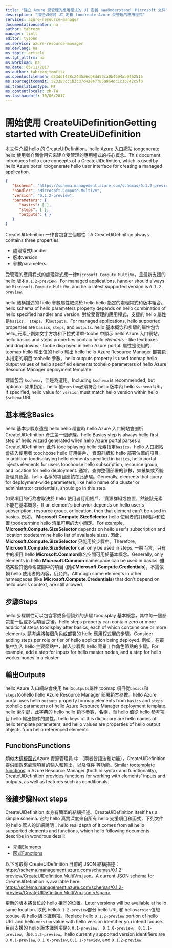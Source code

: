 ```yaml
---
title: "建立 Azure 受管理的應用程式的 UI 定義 aaaUnderstand |Microsoft 文件"
description: "描述如何將 UI 定義 toocreate Azure 受管理的應用程式"
services: azure-resource-manager
documentationcenter: na
author: tabrezm
manager: timlt
editor: tysonn
ms.service: azure-resource-manager
ms.devlang: na
ms.topic: article
ms.tgt_pltfrm: na
ms.workload: na
ms.date: 05/11/2017
ms.author: tabrezm;tomfitz
ms.openlocfilehash: d53ddf438c24d5a6cb8dd53ca0b4694ab0462515
ms.sourcegitcommit: 523283cc1b3c37c428e77850964dc1c33742c5f0
ms.translationtype: MT
ms.contentlocale: zh-TW
ms.lasthandoff: 10/06/2017
---
```

# <a name="getting-started-with-createuidefinition"></a><span data-ttu-id="9a22a-103">開始使用 CreateUiDefinition</span><span class="sxs-lookup"><span data-stu-id="9a22a-103">Getting started with CreateUiDefinition</span></span>
<span data-ttu-id="9a22a-104">本文件介紹 hello 的 CreateUiDefinition，hello Azure 入口網站 toogenerate hello 使用者介面會用它來建立受管理的應用程式的核心概念。</span><span class="sxs-lookup"><span data-stu-id="9a22a-104">This document introduces hello core concepts of a CreateUiDefinition, which is used by hello Azure portal toogenerate hello user interface for creating a managed application.</span></span>

```json
{
   "$schema": "https://schema.management.azure.com/schemas/0.1.2-preview/CreateUIDefinition.MultiVm.json",
   "handler": "Microsoft.Compute.MultiVm",
   "version": "0.1.2-preview",
   "parameters": {
      "basics": [ ],
      "steps": [ ],
      "outputs": { }
   }
}
```

<span data-ttu-id="9a22a-105">CreateUiDefinition 一律會包含三個屬性︰</span><span class="sxs-lookup"><span data-stu-id="9a22a-105">A CreateUiDefinition always contains three properties:</span></span> 

* <span data-ttu-id="9a22a-106">處理常式</span><span class="sxs-lookup"><span data-stu-id="9a22a-106">handler</span></span>
* <span data-ttu-id="9a22a-107">版本</span><span class="sxs-lookup"><span data-stu-id="9a22a-107">version</span></span>
* <span data-ttu-id="9a22a-108">參數</span><span class="sxs-lookup"><span data-stu-id="9a22a-108">parameters</span></span>

<span data-ttu-id="9a22a-109">受管理的應用程式的處理常式應一律`Microsoft.Compute.MultiVm`，且最新支援的 hello 版本`0.1.2-preview`。</span><span class="sxs-lookup"><span data-stu-id="9a22a-109">For managed applications, handler should always be `Microsoft.Compute.MultiVm`, and hello latest supported version is `0.1.2-preview`.</span></span>

<span data-ttu-id="9a22a-110">hello 結構描述的 hello 參數屬性取決於 hello hello 指定的處理常式和版本組合。</span><span class="sxs-lookup"><span data-stu-id="9a22a-110">hello schema of hello parameters property depends on hello combination of hello specified handler and version.</span></span> <span data-ttu-id="9a22a-111">對於受管理的應用程式，支援的 hello 屬性是`basics`， `steps`，和`outputs`。</span><span class="sxs-lookup"><span data-stu-id="9a22a-111">For managed applications, hello supported properties are `basics`, `steps`, and `outputs`.</span></span> <span data-ttu-id="9a22a-112">hello 基本概念和步驟的屬性包含 hello_元素_-例如文字方塊和下拉式清單-toobe 中顯示 hello Azure 入口網站。</span><span class="sxs-lookup"><span data-stu-id="9a22a-112">hello basics and steps properties contain hello _elements_ - like textboxes and dropdowns - toobe displayed in hello Azure portal.</span></span> <span data-ttu-id="9a22a-113">屬性是使用的 toomap hello 輸出值的 hello 輸出 hello hello Azure Resource Manager 部署範本指定的項目 toohello 參數。</span><span class="sxs-lookup"><span data-stu-id="9a22a-113">hello outputs property is used toomap hello output values of hello specified elements toohello parameters of hello Azure Resource Manager deployment template.</span></span>

<span data-ttu-id="9a22a-114">建議包含 `$schema`，但是為選用。</span><span class="sxs-lookup"><span data-stu-id="9a22a-114">Including `$schema` is recommended, but optional.</span></span> <span data-ttu-id="9a22a-115">如果指定，hello 值`version`必須符合 hello 版本內 hello `$schema` URI。</span><span class="sxs-lookup"><span data-stu-id="9a22a-115">If specified, hello value for `version` must match hello version within hello `$schema` URI.</span></span>

## <a name="basics"></a><span data-ttu-id="9a22a-116">基本概念</span><span class="sxs-lookup"><span data-stu-id="9a22a-116">Basics</span></span>
<span data-ttu-id="9a22a-117">hello 基本步驟永遠是 hello hello 精靈時 hello Azure 入口網站會剖析 CreateUiDefinition 產生第一個步驟。</span><span class="sxs-lookup"><span data-stu-id="9a22a-117">hello Basics step is always hello first step of hello wizard generated when hello Azure portal parses a CreateUiDefinition.</span></span> <span data-ttu-id="9a22a-118">此外 toodisplaying hello 元素指定`basics`，hello 入口網站會插入使用者 toochoose hello 訂用帳戶、 資源群組和 hello 部署位置的項目。</span><span class="sxs-lookup"><span data-stu-id="9a22a-118">In addition toodisplaying hello elements specified in `basics`, hello portal injects elements for users toochoose hello subscription, resource group, and location for hello deployment.</span></span> <span data-ttu-id="9a22a-119">通常，查詢整個部署的參數，如叢集或系統管理員認證，hello 名稱的項目應該在此步驟。</span><span class="sxs-lookup"><span data-stu-id="9a22a-119">Generally, elements that query for deployment-wide parameters, like hello name of a cluster or administrator credentials, should go in this step.</span></span>

<span data-ttu-id="9a22a-120">如果項目的行為會取決於 hello 使用者訂用帳戶、 資源群組或位置，然後該元素不能在基本概念。</span><span class="sxs-lookup"><span data-stu-id="9a22a-120">If an element's behavior depends on hello user's subscription, resource group, or location, then that element can't be used in basics.</span></span> <span data-ttu-id="9a22a-121">例如， **Microsoft.Compute.SizeSelector** hello 使用者的訂用帳戶和位置 toodetermine hello 清單可用的大小而定。</span><span class="sxs-lookup"><span data-stu-id="9a22a-121">For example, **Microsoft.Compute.SizeSelector** depends on hello user's subscription and location toodetermine hello list of available sizes.</span></span> <span data-ttu-id="9a22a-122">因此，**Microsoft.Compute.SizeSelector** 只能用於步驟中。</span><span class="sxs-lookup"><span data-stu-id="9a22a-122">Therefore, **Microsoft.Compute.SizeSelector** can only be used in steps.</span></span> <span data-ttu-id="9a22a-123">一般而言，只有中的項目 hello **Microsoft.Common**命名空間可用於基本概念。</span><span class="sxs-lookup"><span data-stu-id="9a22a-123">Generally, only elements in hello **Microsoft.Common** namespace can be used in basics.</span></span> <span data-ttu-id="9a22a-124">雖然某些其他命名空間中的項目 (例如**Microsoft.Compute.Credentials**)，不需依賴 hello 使用者的內容，仍允許。</span><span class="sxs-lookup"><span data-stu-id="9a22a-124">Although some elements in other namespaces (like **Microsoft.Compute.Credentials**) that don't depend on hello user's context, are still allowed.</span></span>

## <a name="steps"></a><span data-ttu-id="9a22a-125">步驟</span><span class="sxs-lookup"><span data-stu-id="9a22a-125">Steps</span></span>
<span data-ttu-id="9a22a-126">hello 步驟屬性可以包含零或多個額外的步驟 toodisplay 基本概念，其中每一個都包含一個或多個項目之後。</span><span class="sxs-lookup"><span data-stu-id="9a22a-126">hello steps property can contain zero or more additional steps toodisplay after basics, each of which contains one or more elements.</span></span> <span data-ttu-id="9a22a-127">請考慮將每個角色或部署的 hello 應用程式層的步驟。</span><span class="sxs-lookup"><span data-stu-id="9a22a-127">Consider adding steps per role or tier of hello application being deployed.</span></span> <span data-ttu-id="9a22a-128">例如，在叢集中加入 hello 主要節點中，輸入步驟與 hello 背景工作角色節點的步驟。</span><span class="sxs-lookup"><span data-stu-id="9a22a-128">For example, add a step for inputs for hello master nodes, and a step for hello worker nodes in a cluster.</span></span>

## <a name="outputs"></a><span data-ttu-id="9a22a-129">輸出</span><span class="sxs-lookup"><span data-stu-id="9a22a-129">Outputs</span></span>
<span data-ttu-id="9a22a-130">hello Azure 入口網站會使用 hello`outputs`屬性 toomap 項目從`basics`和`steps`toohello hello Azure Resource Manager 部署範本參數。</span><span class="sxs-lookup"><span data-stu-id="9a22a-130">hello Azure portal uses hello `outputs` property toomap elements from `basics` and `steps` toohello parameters of hello Azure Resource Manager deployment template.</span></span> <span data-ttu-id="9a22a-131">hello 索引鍵，此字典的 hello hello 範本參數，名稱，而 hello 值從 hello 參考項目 hello 輸出物件的屬性。</span><span class="sxs-lookup"><span data-stu-id="9a22a-131">hello keys of this dictionary are hello names of hello template parameters, and hello values are properties of hello output objects from hello referenced elements.</span></span>

## <a name="functions"></a><span data-ttu-id="9a22a-132">Functions</span><span class="sxs-lookup"><span data-stu-id="9a22a-132">Functions</span></span>
<span data-ttu-id="9a22a-133">類似太[樣板函式](resource-group-template-functions.md)Azure 資源管理員 中 （兩者皆語法和功能），CreateUiDefinition 提供函數來處理項目的輸入和輸出，以及條件 等功能。</span><span class="sxs-lookup"><span data-stu-id="9a22a-133">Similar too[template functions](resource-group-template-functions.md) in Azure Resource Manager (both in syntax and functionality), CreateUiDefinition provides functions for working with elements' inputs and outputs, as well as features such as conditionals.</span></span>

## <a name="next-steps"></a><span data-ttu-id="9a22a-134">後續步驟</span><span class="sxs-lookup"><span data-stu-id="9a22a-134">Next steps</span></span>
<span data-ttu-id="9a22a-135">CreateUiDefinition 本身有簡單的結構描述。</span><span class="sxs-lookup"><span data-stu-id="9a22a-135">CreateUiDefinition itself has a simple schema.</span></span> <span data-ttu-id="9a22a-136">它的 hello 真實深度來自所有 hello 支援項目和函式，下列文件的 hello 驚人的詳細說明：</span><span class="sxs-lookup"><span data-stu-id="9a22a-136">hello real depth of it comes from all hello supported elements and functions, which hello following documents describe in wondrous detail:</span></span>

- [<span data-ttu-id="9a22a-137">元素</span><span class="sxs-lookup"><span data-stu-id="9a22a-137">Elements</span></span>](managed-application-createuidefinition-elements.md)
- [<span data-ttu-id="9a22a-138">函式</span><span class="sxs-lookup"><span data-stu-id="9a22a-138">Functions</span></span>](managed-application-createuidefinition-functions.md)

<span data-ttu-id="9a22a-139">以下可取得 CreateUiDefinition 目前的 JSON 結構描述︰https://schema.management.azure.com/schemas/0.1.2-preview/CreateUIDefinition.MultiVm.json。</span><span class="sxs-lookup"><span data-stu-id="9a22a-139">A current JSON schema for CreateUiDefinition is available here: https://schema.management.azure.com/schemas/0.1.2-preview/CreateUIDefinition.MultiVm.json.</span></span> 

<span data-ttu-id="9a22a-140">更新的版本將會位於 hello 相同的位置。</span><span class="sxs-lookup"><span data-stu-id="9a22a-140">Later versions will be available at hello same location.</span></span> <span data-ttu-id="9a22a-141">取代 hello`0.1.2-preview`部分 hello URL 和 hello`version`值想 toouse 與 hello 版本識別項。</span><span class="sxs-lookup"><span data-stu-id="9a22a-141">Replace hello `0.1.2-preview` portion of hello URL and hello `version` value with hello version identifier you intend toouse.</span></span> <span data-ttu-id="9a22a-142">目前支援的 hello 版本識別項是`0.0.1-preview`， `0.1.0-preview`， `0.1.1-preview`，和`0.1.2-preview`。</span><span class="sxs-lookup"><span data-stu-id="9a22a-142">hello currently supported version identifiers are `0.0.1-preview`, `0.1.0-preview`, `0.1.1-preview`, and `0.1.2-preview`.</span></span>
